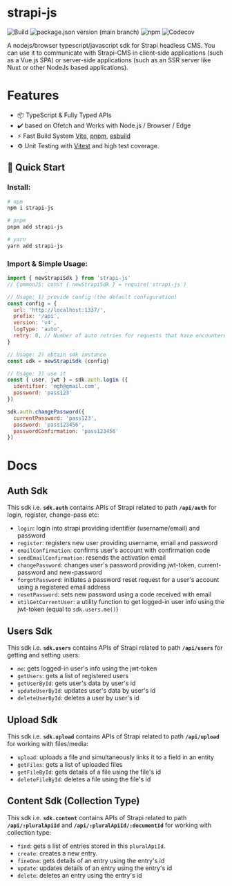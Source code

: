 # strapi-js

![Build](https://img.shields.io/github/actions/workflow/status/mohammadGh/strapi-js/build-typecheck-test.yml)
![package.json version (main branch)](https://img.shields.io/github/package-json/v/mohammadGh/strapi-js/main)
![npm](https://img.shields.io/npm/v/strapi-js)
![Codecov](https://img.shields.io/codecov/c/github/mohammadGh/strapi-js)

A nodejs/browser typescript/javascript sdk for Strapi headless CMS. You can use it to communicate with Strapi-CMS in client-side applications (such as a Vue.js SPA) or server-side applications (such as an SSR server like Nuxt or other NodeJs based applications).

# Features

- 📦 TypeScript & Fully Typed APIs
- ✔️ based on Ofetch and Works with Node.js / Browser / Edge
- ⚡️ Fast Build System [Vite](https://github.com/vitejs/vite), [pnpm](https://pnpm.io/), [esbuild](https://github.com/evanw/esbuild)
- ⚙️ Unit Testing with [Vitest](https://github.com/vitest-dev/vitest) and high test coverage.

## 🚀 Quick Start

### Install:

```bash
# npm
npm i strapi-js

# pnpm
pnpm add strapi-js

# yarn
yarn add strapi-js
```

### Import & Simple Usage:

```js
import { newStrapiSdk } from 'strapi-js'
// CommonJS: const { newStrapiSdk } = require('strapi-js')

// Usage: 1) provide config (the default configuration)
const config = {
  url: 'http://localhost:1337/',
  prefix: '/api',
  version: 'v4',
  logType: 'auto',
  retry: 0, // Number of auto retries for requests that have encountered an error
}

// Usage: 2) obtain sdk instance
const sdk = newStrapiSdk (config)

// Usage: 3) use it
const { user, jwt } = sdk.auth.login ({
  identifier: 'mgh@gmail.com',
  password: 'pass123'
})

sdk.auth.changePassword({
  currentPassword: 'pass123',
  password: 'pass123456',
  passwordConfirmation: 'pass123456'
})
```

# Docs
## Auth Sdk
This sdk i.e. **`sdk.auth`** contains APIs of Strapi related to path **`/api/auth`** for login, register, change-pass etc:
- `login`: login into strapi providing identifier (username/email) and password
- `register`: registers new user providing username, email and password
- `emailConfirmation`: confirms user's account with confirmation code
- `sendEmailConfirmation`: resends the activation email
- `changePassword`: changes user's password providing jwt-token, current-password and new-password
- `forgotPassword`: initiates a password reset request for a user's account using a registered email address
- `resetPassword`: sets new password using a code received with email
- `utilGetCurrentUser`: a utility function to get logged-in user info using the jwt-token (equal to `sdk.users.me()`)

## Users Sdk
This sdk i.e. **`sdk.users`** contains APIs of Strapi related to path **`/api/users`** for getting and setting users:
- `me`: gets logged-in user's info using the jwt-token
- `getUsers`: gets a list of registered users
- `getUserById`: gets user's data by user's id
- `updateUserById`: updates user's data by user's id
- `deleteUserById`: deletes a user by user's id

## Upload Sdk
This sdk i.e. **`sdk.upload`** contains APIs of Strapi related to path **`/api/upload`** for working with files/media:
- `upload`: uploads a file and simultaneously links it to a field in an entity
- `getFiles`: gets a list of uploaded files
- `getFileById`: gets details of a file using the file's id
- `deleteFileById`: deletes a file using the file's id

## Content Sdk (Collection Type)
This sdk i.e. **`sdk.content`** contains APIs of Strapi related to path **`/api/:pluralApiId`** and **`/api/:pluralApiId/:documentId`** for working with collection type:
- `find`: gets a list of entries stored in this `pluralApiId`.
- `create`: creates a new entry.
- `fineOne`: gets details of an entry using the entry's id
- `update`: updates details of an entry using the entry's id
- `delete`: deletes an entry using the entry's id
